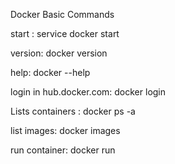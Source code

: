 Docker Basic Commands

start : service docker start

version: docker version

help: docker --help

login in hub.docker.com: docker login

Lists containers : docker ps -a

list images: docker images

run container: docker run

